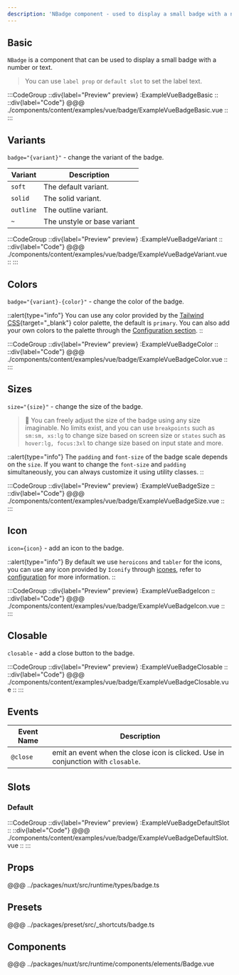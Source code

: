 ```yaml
---
description: 'NBadge component - used to display a small badge with a number or text.'
---
```


## Basic

`NBadge` is a component that can be used to display a small badge with a number or text.

>You can use `label prop` or `default slot` to set the label text.

:::CodeGroup
::div{label="Preview" preview}
  :ExampleVueBadgeBasic
::
::div{label="Code"}
@@@ ./components/content/examples/vue/badge/ExampleVueBadgeBasic.vue
::
:::

## Variants

`badge="{variant}"` - change the variant of the badge.

| Variant   | Description                 |
| --------- | --------------------------- |
| `soft`    | The default variant.        |
| `solid`   | The solid variant.          |
| `outline` | The outline variant.        |
| `~`       | The unstyle or base variant |

:::CodeGroup
::div{label="Preview" preview}
  :ExampleVueBadgeVariant
::
::div{label="Code"}
@@@ ./components/content/examples/vue/badge/ExampleVueBadgeVariant.vue
::
:::

## Colors

`badge="{variant}-{color}"` - change the color of the badge.

::alert{type="info"}
You can use any color provided by the [Tailwind CSS](https://tailwindcss.com/docs/customizing-colors){target="_blank"} color palette, the default is `primary`. You can also add your own colors to the palette through the [Configuration section](/#getting-started/configuration).
::

:::CodeGroup
::div{label="Preview" preview}
  :ExampleVueBadgeColor
::
::div{label="Code"}
@@@ ./components/content/examples/vue/badge/ExampleVueBadgeColor.vue
::
:::

## Sizes

`size="{size}"` - change the size of the badge.

> 🚀 You can freely adjust the size of the badge using any size imaginable. No limits exist, and you can use `breakpoints` such as `sm:sm, xs:lg` to change size based on screen size or `states` such as `hover:lg, focus:3xl` to change size based on input state and more.

::alert{type="info"}
The `padding` and `font-size` of the badge scale depends on the `size`. If you want to change the `font-size` and `padding` simultaneously, you can always customize it using utility classes.
::

:::CodeGroup
::div{label="Preview" preview}
  :ExampleVueBadgeSize
::
::div{label="Code"}
@@@ ./components/content/examples/vue/badge/ExampleVueBadgeSize.vue
::
:::

## Icon

`icon={icon}` - add an icon to the badge.

::alert{type="info"}
By default we use `heroicons` and `tabler` for the icons, you can use any icon provided by `Iconify` through [icones](https://icones.js.org/), refer to [configuration](/#getting-started/configuration) for more information.
::

:::CodeGroup
::div{label="Preview" preview}
  :ExampleVueBadgeIcon
::
::div{label="Code"}
@@@ ./components/content/examples/vue/badge/ExampleVueBadgeIcon.vue
::
:::

## Closable

`closable` - add a close button to the badge.

:::CodeGroup
::div{label="Preview" preview}
  :ExampleVueBadgeClosable
::
::div{label="Code"}
@@@ ./components/content/examples/vue/badge/ExampleVueBadgeClosable.vue
::
:::

## Events

| Event Name | Description                                                                       |
| ---------- | --------------------------------------------------------------------------------- |
| `@close`   | emit an event when the close icon is clicked. Use in conjunction with `closable`. |

## Slots

### Default

:::CodeGroup
::div{label="Preview" preview}
  :ExampleVueBadgeDefaultSlot
::
::div{label="Code"}
@@@ ./components/content/examples/vue/badge/ExampleVueBadgeDefaultSlot.vue
::
:::

## Props
@@@ ../packages/nuxt/src/runtime/types/badge.ts

## Presets
@@@ ../packages/preset/src/_shortcuts/badge.ts

## Components
@@@ ../packages/nuxt/src/runtime/components/elements/Badge.vue
